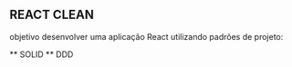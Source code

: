 ## REACT CLEAN

objetivo desenvolver uma aplicação React utilizando padrões de projeto:

** SOLID
** DDD
